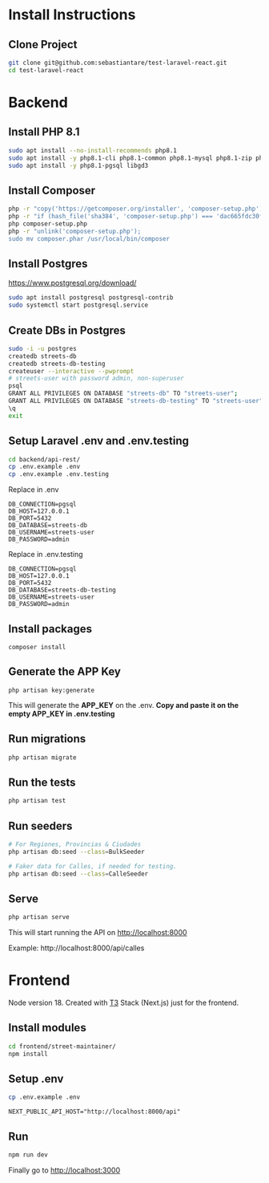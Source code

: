 # Install Instructions

## Clone Project
```bash
git clone git@github.com:sebastiantare/test-laravel-react.git
cd test-laravel-react
```

# Backend

## Install PHP 8.1
```bash
sudo apt install --no-install-recommends php8.1
sudo apt install -y php8.1-cli php8.1-common php8.1-mysql php8.1-zip php8.1-gd php8.1-mbstring php8.1-curl php8.1-xml php8.1-bcmath
sudo apt install -y php8.1-pgsql libgd3
```

## Install Composer
```bash
php -r "copy('https://getcomposer.org/installer', 'composer-setup.php');"
php -r "if (hash_file('sha384', 'composer-setup.php') === 'dac665fdc30fdd8ec78b38b9800061b4150413ff2e3b6f88543c636f7cd84f6db9189d43a81e5503cda447da73c7e5b6') { echo 'Installer verified'; } else { echo 'Installer corrupt'; unlink('composer-setup.php'); } echo PHP_EOL;"
php composer-setup.php
php -r "unlink('composer-setup.php');
sudo mv composer.phar /usr/local/bin/composer
```
## Install Postgres
https://www.postgresql.org/download/

```bash
sudo apt install postgresql postgresql-contrib
sudo systemctl start postgresql.service
```

## Create DBs in Postgres
```bash
sudo -i -u postgres
createdb streets-db
createdb streets-db-testing
createuser --interactive --pwprompt
# streets-user with password admin, non-superuser
psql
GRANT ALL PRIVILEGES ON DATABASE "streets-db" TO "streets-user";
GRANT ALL PRIVILEGES ON DATABASE "streets-db-testing" TO "streets-user";
\q
exit
```

## Setup Laravel .env and .env.testing

```bash
cd backend/api-rest/
cp .env.example .env
cp .env.example .env.testing
```

Replace in .env

```env
DB_CONNECTION=pgsql
DB_HOST=127.0.0.1
DB_PORT=5432
DB_DATABASE=streets-db
DB_USERNAME=streets-user
DB_PASSWORD=admin
```

Replace in .env.testing

```env
DB_CONNECTION=pgsql
DB_HOST=127.0.0.1
DB_PORT=5432
DB_DATABASE=streets-db-testing
DB_USERNAME=streets-user
DB_PASSWORD=admin
```

## Install packages
```
composer install
```

## Generate the APP Key
```
php artisan key:generate
```

This will generate the **APP_KEY** on the .env. **Copy and paste it on the empty APP_KEY in .env.testing**

## Run migrations
```bash
php artisan migrate
```

## Run the tests
```bash
php artisan test
```

## Run seeders
```bash
# For Regiones, Provincias & Ciudades
php artisan db:seed --class=BulkSeeder

# Faker data for Calles, if needed for testing.
php artisan db:seed --class=CalleSeeder
```

## Serve
```bash
php artisan serve
```

This will start running the API on <a href="http://localhost:8000" target="_blank">http://localhost:8000</a>

Example: http://localhost:8000/api/calles


# Frontend

Node version 18. Created with [T3](https://t3.gg/) Stack (Next.js) just for the frontend.

## Install modules
```bash
cd frontend/street-maintainer/
npm install
```

## Setup .env

```bash
cp .env.example .env
```

```env
NEXT_PUBLIC_API_HOST="http://localhost:8000/api"
```

## Run
```bash
npm run dev
```

Finally go to <a href="http://localhost:3000" target="_blank">http://localhost:3000</a>








